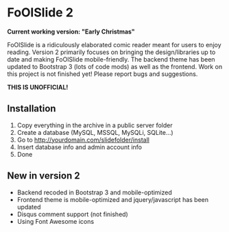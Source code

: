 FoOlSlide 2
=========
__Current working version: "Early Christmas"__

FoOlSlide is a ridiculously elaborated comic reader meant for users to enjoy reading.
Version 2 primarily focuses on bringing the design/libraries up to date and making FoOlSlide mobile-friendly. The backend theme has been updated to Bootstrap 3 (lots of code mods) as well as the frontend. Work on this project is not finished yet! Please report bugs and suggestions.

__THIS IS UNOFFICIAL!__

Installation
------------
1.  Copy everything in the archive in a public server folder
2.  Create a database (MySQL, MSSQL, MySQLi, SQLite...)
3.  Go to http://yourdomain.com/slidefolder/install
4.  Insert database info and admin account info
5.  Done

New in version 2
------------
-  Backend recoded in Bootstrap 3 and mobile-optimized
-  Frontend theme is mobile-optimized and jquery/javascript has been updated
-  Disqus comment support (not finished)
-  Using Font Awesome icons
